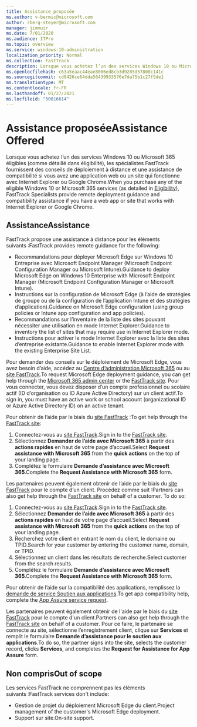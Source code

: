 ```yaml
---
title: Assistance proposée
ms.author: v-bermic@microsoft.com
author: rberg-steyer@microsoft.com
manager: jimmuir
ms.date: 7/01/2020
ms.audience: ITPro
ms.topic: overview
ms.service: windows-10-administration
localization_priority: Normal
ms.collection: FastTrack
description: Lorsque vous achetez l’un des services Windows 10 ou Microsoft 365 (comme indiqué dans les services et les offres éligibles), les spécialistes FastTrack fournissent des instructions de déploiement à distance et une assistance en matière de compatibilité si vous avez une application web ou un site qui fonctionne avec Internet Explorer ou Google Chrome.
ms.openlocfilehash: c63a5eaac44eae8006ed8cb3d9285d57808c141c
ms.sourcegitcommit: cd8426ce64dda56439933576e7da75b1c27f5de1
ms.translationtype: MT
ms.contentlocale: fr-FR
ms.lasthandoff: 01/27/2021
ms.locfileid: "50016614"
---
```

# <a name="assistance-offered"></a><span data-ttu-id="b6f83-103">Assistance proposée</span><span class="sxs-lookup"><span data-stu-id="b6f83-103">Assistance Offered</span></span>

<span data-ttu-id="b6f83-104">Lorsque vous achetez l’un des services Windows 10 ou Microsoft [](eligibility.md)365 éligibles (comme détaillé dans éligibilité), les spécialistes FastTrack fournissent des conseils de déploiement à distance et une assistance de compatibilité si vous avez une application web ou un site qui fonctionne avec Internet Explorer ou Google Chrome.</span><span class="sxs-lookup"><span data-stu-id="b6f83-104">When you purchase any of the eligible Windows 10 or Microsoft 365 services (as detailed in [Eligibility](eligibility.md)), FastTrack Specialists provide remote deployment guidance and compatibility assistance if you have a web app or site that works with Internet Explorer or Google Chrome.</span></span> 

## <a name="assistance"></a><span data-ttu-id="b6f83-105">Assistance</span><span class="sxs-lookup"><span data-stu-id="b6f83-105">Assistance</span></span>

<span data-ttu-id="b6f83-106">FastTrack propose une assistance à distance pour les éléments suivants :</span><span class="sxs-lookup"><span data-stu-id="b6f83-106">FastTrack provides remote guidance for the following:</span></span>
- <span data-ttu-id="b6f83-107">Recommandations pour déployer Microsoft Edge sur Windows 10 Entreprise avec Microsoft Endpoint Manager (Microsoft Endpoint Configuration Manager ou Microsoft Intune).</span><span class="sxs-lookup"><span data-stu-id="b6f83-107">Guidance to deploy Microsoft Edge on Windows 10 Enterprise with Microsoft Endpoint Manager (Microsoft Endpoint Configuration Manager or Microsoft Intune).</span></span>
- <span data-ttu-id="b6f83-108">Instructions sur la configuration de Microsoft Edge (à l’aide de stratégies de groupe ou de la configuration de l’application Intune et des stratégies d’application).</span><span class="sxs-lookup"><span data-stu-id="b6f83-108">Guidance on Microsoft Edge configuration (using group policies or Intune app configuration and app policies).</span></span>
- <span data-ttu-id="b6f83-109">Recommandations sur l’inventaire de la liste des sites pouvant nécessiter une utilisation en mode Internet Explorer.</span><span class="sxs-lookup"><span data-stu-id="b6f83-109">Guidance to inventory the list of sites that may require use in Internet Explorer mode.</span></span>
- <span data-ttu-id="b6f83-110">Instructions pour activer le mode Internet Explorer avec la liste des sites d’entreprise existante.</span><span class="sxs-lookup"><span data-stu-id="b6f83-110">Guidance to enable Internet Explorer mode with the existing Enterprise Site List.</span></span>

<span data-ttu-id="b6f83-111">Pour demander des conseils sur le déploiement de Microsoft Edge, vous avez besoin d’aide, accédez au [Centre d’administration Microsoft 365](https://go.microsoft.com/fwlink/?linkid=2032704) ou au [site FastTrack](https://go.microsoft.com/fwlink/?linkid=780698).</span><span class="sxs-lookup"><span data-stu-id="b6f83-111">To request Microsoft Edge deployment guidance, you can get help through the [Microsoft 365 admin center](https://go.microsoft.com/fwlink/?linkid=2032704) or the [FastTrack site](https://go.microsoft.com/fwlink/?linkid=780698).</span></span> <span data-ttu-id="b6f83-112">Pour vous connecter, vous devez disposer d’un compte professionnel ou scolaire actif (ID d’organisation ou ID Azure Active Directory) sur un client actif.</span><span class="sxs-lookup"><span data-stu-id="b6f83-112">To sign in, you must have an active work or school account (organizational ID or Azure Active Directory ID) on an active tenant.</span></span> 

<span data-ttu-id="b6f83-113">Pour obtenir de l’aide par le biais du [site FastTrack](https://go.microsoft.com/fwlink/?linkid=780698) :</span><span class="sxs-lookup"><span data-stu-id="b6f83-113">To get help through the [FastTrack site](https://go.microsoft.com/fwlink/?linkid=780698):</span></span> 
1.    <span data-ttu-id="b6f83-114">Connectez-vous au [site FastTrack](https://go.microsoft.com/fwlink/?linkid=780698).</span><span class="sxs-lookup"><span data-stu-id="b6f83-114">Sign in to the [FastTrack site](https://go.microsoft.com/fwlink/?linkid=780698).</span></span> 
2.    <span data-ttu-id="b6f83-115">Sélectionnez **Demander de l’aide avec Microsoft 365** à partir des **actions rapides** en haut de votre page d’accueil.</span><span class="sxs-lookup"><span data-stu-id="b6f83-115">Select **Request assistance with Microsoft 365** from the **quick actions** on the top of your landing page.</span></span>
3.    <span data-ttu-id="b6f83-116">Complétez le formulaire **Demande d’assistance avec Microsoft 365**.</span><span class="sxs-lookup"><span data-stu-id="b6f83-116">Complete the **Request Assistance with Microsoft 365** form.</span></span>
  
<span data-ttu-id="b6f83-p102">Les partenaires peuvent également obtenir de l’aide par le biais du [site FastTrack](https://go.microsoft.com/fwlink/?linkid=780698) pour le compte d’un client. Procédez comme suit :</span><span class="sxs-lookup"><span data-stu-id="b6f83-p102">Partners can also get help through the [FastTrack site](https://go.microsoft.com/fwlink/?linkid=780698) on behalf of a customer. To do so:</span></span>
1.    <span data-ttu-id="b6f83-119">Connectez-vous au [site FastTrack](https://go.microsoft.com/fwlink/?linkid=780698).</span><span class="sxs-lookup"><span data-stu-id="b6f83-119">Sign in to the [FastTrack site](https://go.microsoft.com/fwlink/?linkid=780698).</span></span> 
2.    <span data-ttu-id="b6f83-120">Sélectionnez **Demander de l’aide avec Microsoft 365** à partir des **actions rapides** en haut de votre page d’accueil.</span><span class="sxs-lookup"><span data-stu-id="b6f83-120">Select **Request assistance with Microsoft 365** from the **quick actions** on the top of your landing page.</span></span>
3.    <span data-ttu-id="b6f83-121">Recherchez votre client en entrant le nom du client, le domaine ou TPID.</span><span class="sxs-lookup"><span data-stu-id="b6f83-121">Search for your customer by entering the customer name, domain, or TPID.</span></span>
4.    <span data-ttu-id="b6f83-122">Sélectionnez un client dans les résultats de recherche.</span><span class="sxs-lookup"><span data-stu-id="b6f83-122">Select customer from the search results.</span></span>
5.    <span data-ttu-id="b6f83-123">Complétez le formulaire **Demande d’assistance avec Microsoft 365**.</span><span class="sxs-lookup"><span data-stu-id="b6f83-123">Complete the **Request Assistance with Microsoft 365** form.</span></span>
 
<span data-ttu-id="b6f83-124">Pour obtenir de l’aide sur la compatibilité des applications, remplissez la [demande de service Soutien aux applications](https://go.microsoft.com/fwlink/?linkid=2022721).</span><span class="sxs-lookup"><span data-stu-id="b6f83-124">To get app compatibility help, complete the [App Assure service request](https://go.microsoft.com/fwlink/?linkid=2022721).</span></span>

<span data-ttu-id="b6f83-125">Les partenaires peuvent également obtenir de l'aide par le biais du [site FastTrack](https://go.microsoft.com/fwlink/?linkid=780698) pour le compte d'un client.</span><span class="sxs-lookup"><span data-stu-id="b6f83-125">Partners can also get help through the [FastTrack site](https://go.microsoft.com/fwlink/?linkid=780698) on behalf of a customer.</span></span> <span data-ttu-id="b6f83-126">Pour ce faire, le partenaire se connecte au site, sélectionne l’enregistrement client, clique sur **Services** et remplit le formulaire **Demande d’assistance pour le soutien aux applications**.</span><span class="sxs-lookup"><span data-stu-id="b6f83-126">To do so, the partner signs into the site, selects the customer record, clicks **Services**, and completes the **Request for Assistance for App Assure** form.</span></span>

## <a name="out-of-scope"></a><span data-ttu-id="b6f83-127">Non compris</span><span class="sxs-lookup"><span data-stu-id="b6f83-127">Out of scope</span></span>

<span data-ttu-id="b6f83-128">Les services FastTrack ne comprennent pas les éléments suivants :</span><span class="sxs-lookup"><span data-stu-id="b6f83-128">FastTrack services don't include:</span></span>
- <span data-ttu-id="b6f83-129">Gestion de projet du déploiement Microsoft Edge du client.</span><span class="sxs-lookup"><span data-stu-id="b6f83-129">Project management of the customer's Microsoft Edge deployment.</span></span>
- <span data-ttu-id="b6f83-130">Support sur site.</span><span class="sxs-lookup"><span data-stu-id="b6f83-130">On-site support.</span></span>

